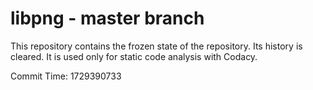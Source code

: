 # libpng - master branch

This repository contains the frozen state of the repository.
Its history is cleared. It is used only for static code
analysis with Codacy.

Commit Time: 1729390733